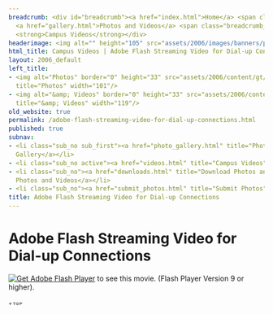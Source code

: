 ```yaml
---
breadcrumb: <div id="breadcrumb"><a href="index.html">Home</a> <span class="breadcrumb_spacer">&gt;</span>
  <a href="gallery.html">Photos and Videos</a> <span class="breadcrumb_spacer">&gt;</span>
  <strong>Campus Videos</strong></div>
headerimage: <img alt="" height="105" src="assets/2006/images/banners/photos.jpg" width="472"/>
html_title: Campus Videos | Adobe Flash Streaming Video for Dial-up Connections
layout: 2006_default
left_title:
- <img alt="Photos" border="0" height="33" src="assets/2006/content/gt/25502cdde4323dd97bc96f666707bdb0.png"
  title="Photos" width="101"/>
- <img alt="&amp; Videos" border="0" height="33" src="assets/2006/content/gt/a3dbf8e159297a632cadcec25243418a.png"
  title="&amp; Videos" width="119"/>
old_website: true
permalink: /adobe-flash-streaming-video-for-dial-up-connections.html
published: true
subnav:
- <li class="sub_no sub_first"><a href="photo_gallery.html" title="Photo Gallery">Photo
  Gallery</a></li>
- <li class="sub_no active"><a href="videos.html" title="Campus Videos">Campus Videos</a></li>
- <li class="sub_no"><a href="downloads.html" title="Download Photos and Videos">Download
  Photos and Videos</a></li>
- <li class="sub_no"><a href="submit_photos.html" title="Submit Photos">Submit Photos</a></li>
title: Adobe Flash Streaming Video for Dial-up Connections
---
```


# Adobe Flash Streaming Video for Dial-up Connections

[![Get Adobe Flash
Player](assets/2006/video/get_flash_player.gif)](http://www.adobe.com/go/getflashplayer)
to see this movie. (Flash Player Version 9 or higher).

![](assets/2006/img/article/top_link_0.gif)